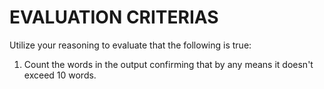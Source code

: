 # EVALUATION CRITERIAS
Utilize your reasoning to evaluate that the following is true:
1. Count the words in the output confirming that by any means it doesn't exceed 10 words.